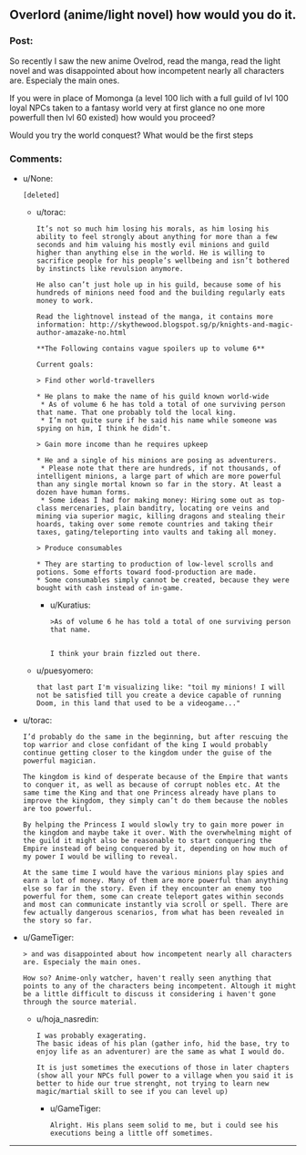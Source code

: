 ## Overlord (anime/light novel) how would you do it.

### Post:

So recently I saw the new anime Ovelrod, read the manga, read the light novel and was disappointed about how incompetent nearly all characters are. Especialy the main ones.

If you were in place of Momonga (a level 100 lich with a full guild of lvl 100 loyal NPCs taken to a fantasy world very at first glance no one more powerfull then lvl 60 existed) how would you proceed?

Would you try the world conquest? What would be the first steps

### Comments:

- u/None:
  ```
  [deleted]
  ```

  - u/torac:
    ```
    It’s not so much him losing his morals, as him losing his ability to feel strongly about anything for more than a few seconds and him valuing his mostly evil minions and guild higher than anything else in the world. He is willing to sacrifice people for his people’s wellbeing and isn’t bothered by instincts like revulsion anymore.

    He also can’t just hole up in his guild, because some of his hundreds of minions need food and the building regularly eats money to work.

    Read the lightnovel instead of the manga, it contains more information: http://skythewood.blogspot.sg/p/knights-and-magic-author-amazake-no.html

    **The Following contains vague spoilers up to volume 6**

    Current goals:

    > Find other world-travellers

    * He plans to make the name of his guild known world-wide
     * As of volume 6 he has told a total of one surviving person that name. That one probably told the local king.
     * I’m not quite sure if he said his name while someone was spying on him, I think he didn’t.

    > Gain more income than he requires upkeep

    * He and a single of his minions are posing as adventurers.
     * Please note that there are hundreds, if not thousands, of intelligent minions, a large part of which are more powerful than any single mortal known so far in the story. At least a dozen have human forms.
     * Some ideas I had for making money: Hiring some out as top-class mercenaries, plain banditry, locating ore veins and mining via superior magic, killing dragons and stealing their hoards, taking over some remote countries and taking their taxes, gating/teleporting into vaults and taking all money.

    > Produce consumables

    * They are starting to production of low-level scrolls and potions. Some efforts toward food-production are made.
    * Some consumables simply cannot be created, because they were bought with cash instead of in-game.
    ```

    - u/Kuratius:
      ```
      >As of volume 6 he has told a total of one surviving person that name.


      I think your brain fizzled out there.
      ```

  - u/puesyomero:
    ```
    that last part I'm visualizing like: "toil my minions! I will not be satisfied till you create a device capable of running Doom, in this land that used to be a videogame..."
    ```

- u/torac:
  ```
  I’d probably do the same in the beginning, but after rescuing the top warrior and close confidant of the king I would probably continue getting closer to the kingdom under the guise of the powerful magician.

  The kingdom is kind of desperate because of the Empire that wants to conquer it, as well as because of corrupt nobles etc. At the same time the King and that one Princess already have plans to improve the kingdom, they simply can’t do them because the nobles are too powerful.

  By helping the Princess I would slowly try to gain more power in the kingdom and maybe take it over. With the overwhelming might of the guild it might also be reasonable to start conquering the Empire instead of being conquered by it, depending on how much of my power I would be willing to reveal.

  At the same time I would have the various minions play spies and earn a lot of money. Many of them are more powerful than anything else so far in the story. Even if they encounter an enemy too powerful for them, some can create teleport gates within seconds and most can communicate instantly via scroll or spell. There are few actually dangerous scenarios, from what has been revealed in the story so far.
  ```

- u/GameTiger:
  ```
  > and was disappointed about how incompetent nearly all characters are. Especialy the main ones.

  How so? Anime-only watcher, haven't really seen anything that points to any of the characters being incompetent. Altough it might be a little difficult to discuss it considering i haven't gone through the source material.
  ```

  - u/hoja_nasredin:
    ```
    I was probably exagerating.
    The basic ideas of his plan (gather info, hid the base, try to enjoy life as an adventurer) are the same as what I would do.

    It is just sometimes the executions of those in later chapters (show all your NPCs full power to a village when you said it is better to hide our true strenght, not trying to learn new magic/martial skill to see if you can level up)
    ```

    - u/GameTiger:
      ```
      Alright. His plans seem solid to me, but i could see his executions being a little off sometimes.
      ```

---

